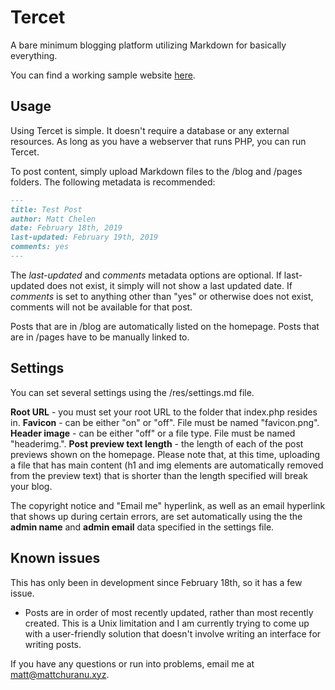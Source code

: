 # Tercet

A bare minimum blogging platform utilizing Markdown for basically everything.

You can find a working sample website [here](http://mattchuranu.xyz/tercet/).

## Usage

Using Tercet is simple. It doesn't require a database or any external resources. As long as you have a webserver that runs PHP, you can run Tercet.

To post content, simply upload Markdown files to the /blog and /pages folders. The following metadata is recommended:

```Markdown
---
title: Test Post
author: Matt Chelen
date: February 18th, 2019
last-updated: February 19th, 2019
comments: yes
---
```

The _last-updated_ and _comments_ metadata options are optional. If last-updated does not exist, it simply will not show a last updated date. If _comments_ is set to anything other than "yes" or otherwise does not exist, comments will not be available for that post.

Posts that are in /blog are automatically listed on the homepage. Posts that are in /pages have to be manually linked to.

## Settings

You can set several settings using the /res/settings.md file.

**Root URL** - you must set your root URL to the folder that index.php resides in.
**Favicon** - can be either "on" or "off". File must be named "favicon.png".
**Header image** - can be either "off" or a file type. File must be named "headerimg.<file type>".
**Post preview text length** - the length of each of the post previews shown on the homepage. Please note that, at this time, uploading a file that has main content (h1 and img elements are automatically removed from the preview text) that is shorter than the length specified will break your blog.

The copyright notice and "Email me" hyperlink, as well as an email hyperlink that shows up during certain errors, are set automatically using the the **admin name** and **admin email** data specified in the settings file.

## Known issues

This has only been in development since February 18th, so it has a few issue.

- Posts are in order of most recently updated, rather than most recently created. This is a Unix limitation and I am currently trying to come up with a user-friendly solution that doesn't involve writing an interface for writing posts.

If you have any questions or run into problems, email me at matt@mattchuranu.xyz.
